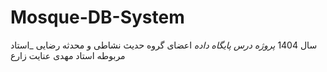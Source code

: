 # Mosque-DB-System
سال 1404 _پروژه درس پایگاه داده_ اعضای گروه حدیث نشاطی و محدثه رضایی _استاد مربوطه استاد مهدی عنایت زارع

